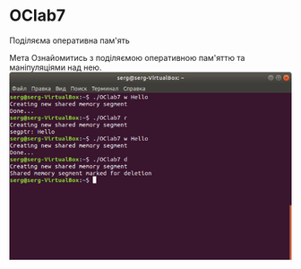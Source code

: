 # OClab7
Поділяєма оперативна пам'ять

Мета Ознайомитись з поділяємою оперативною пам'яттю та маніпуляціями над нею.
![alt text](https://github.com/SergiyMaltsev/OClab7/blob/master/laba7.png)
